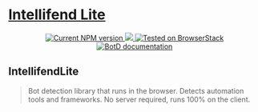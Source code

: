 
<p align="center">
  <a href="https://maximussoft.com">
    <h1 style="font-size: 28px">Intellifend Lite</h1>
  </a>
</p>
<p align="center">
  <a href="https://www.npmjs.com/package/@intellifend/intellifendlite">
    <img src="https://img.shields.io/npm/v/@intellifend/intellifendlite.svg" alt="Current NPM version">
  </a>
   <a href="https://opensource.org/licenses/MIT">
    <img src="https://img.shields.io/:license-mit-blue.svg?style=flat"/>
  </a>
  <a href="https://www.browserstack.com/screenshots/6b02c907027e2776e3d68fd2a3a07e3ba21f8ced">
    <img src="https://img.shields.io/badge/browserstack-tested-brightgreen" alt="Tested on BrowserStack">
  </a>
  <a href="#">
    <img src="https://img.shields.io/badge/-Documentation-green" alt="BotD documentation">
  </a>
</p>

## IntellifendLite
> Bot detection library that runs in the browser. Detects automation tools and frameworks. No server required, runs 100% on the client.